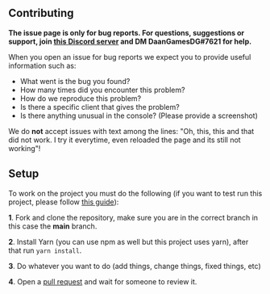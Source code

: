 ## Contributing

**The issue page is only for bug reports. For questions, suggestions or support, join [this Discord server](https://daangamesdg.xyz/discord) and DM DaanGamesDG#7621 for help.**

When you open an issue for bug reports we expect you to provide useful information such as:

-   What went is the bug you found?
-   How many times did you encounter this problem?
-   How do we reproduce this problem?
-   Is there a specific client that gives the problem?
-   Is there anything unusual in the console? (Please provide a screenshot)

We do **not** accept issues with text among the lines: "Oh, this, this and that did not work. I try it everytime, even reloaded the page and its still not working"!

## Setup

To work on the project you must do the following (if you want to test run this project, please follow [this guide](https://github.com/DaanGamesDG/website/wiki/Self-Hosting-Guide)):

**1**. Fork and clone the repository, make sure you are in the correct branch in this case the **main** branch.

**2**. Install Yarn (you can use npm as well but this project uses yarn), after that run `yarn install`.

**3**. Do whatever you want to do (add things, change things, fixed things, etc)

**4**. Open a [pull request](/compare) and wait for someone to review it.
